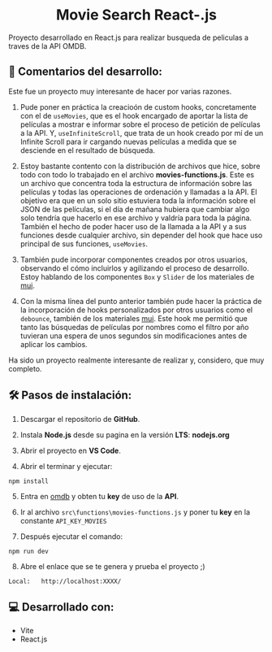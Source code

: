 
<h1 align="center" id="title">Movie Search React-.js</h1>

Proyecto desarrollado en React.js para realizar busqueda de peliculas a traves de la API OMDB.

## 📖 Comentarios del desarrollo:

Este fue un proyecto muy interesante de hacer por varias razones.

1. Pude poner en práctica la creacioón de custom hooks, concretamente con el de `useMovies`, que es el hook encargado de aportar la lista de películas a mostrar e informar sobre el proceso de petición de películas a la API. Y, `useInfiniteScroll`, que trata de un hook creado por mí de un Infinite Scroll para ir cargando nuevas películas a medida que se desciende en el resultado de búsqueda.

2. Estoy bastante contento con la distribución de archivos que hice, sobre todo con todo lo trabajado en el archivo **movies-functions.js**. Este es un archivo que concentra toda la estructura de información sobre las películas y todas las operaciones de ordenación y llamadas a la API. El objetivo era que en un solo sitio estuviera toda la información sobre el JSON de las películas, si el día de mañana hubiera que cambiar algo solo tendría que hacerlo en ese archivo y valdría para toda la página. También el hecho de poder hacer uso de la llamada a la API y a sus funciones desde cualquier archivo, sin depender del hook que hace uso principal de sus funciones, `useMovies`.

3. También pude incorporar componentes creados por otros usuarios, observando el cómo incluirlos y agilizando el proceso de desarrollo. Estoy hablando de los componentes `Box` y `Slider` de los materiales de [mui](https://mui.com/).

4. Con la misma línea del punto anterior también pude hacer la práctica de la incorporación de hooks personalizados por otros usuarios como el `debounce`, también de los materiales [mui](https://mui.com/). Este hook me permitió que tanto las búsquedas de películas por nombres como el filtro por año tuvieran una espera de unos segundos sin modificaciones antes de aplicar los cambios.

Ha sido un proyecto realmente interesante de realizar y, considero, que muy completo.

## 🛠️ Pasos de instalación:

1. Descargar el repositorio de **GitHub**.

2. Instala **Node.js** desde su pagina en la versión **LTS**: **nodejs.org**

3. Abrir el proyecto en **VS Code**.

4. Abrir el terminar y ejecutar:

```
npm install
```

5. Entra en [omdb](http://www.omdbapi.com) y obten tu **key** de uso de la **API**.

6. Ir al archivo `src\functions\movies-functions.js` y poner tu **key** en la constante `API_KEY_MOVIES`

7. Después ejecutar el comando: 

```
npm run dev
```

8. Abre el enlace que se te genera y prueba el proyecto ;)

```
Local:   http://localhost:XXXX/
```
  
## 💻 Desarrollado con:

*   Vite
*   React.js
